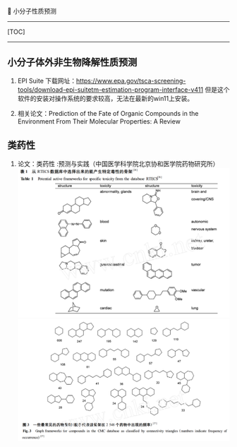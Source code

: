 👏 小分子性质预测

---
[TOC]

---
## 小分子体外非生物降解性质预测
1. EPI Suite
下载网址：https://www.epa.gov/tsca-screening-tools/download-epi-suitetm-estimation-program-interface-v411
但是这个软件的安装对操作系统的要求较高，无法在最新的win11上安装。

2. 相关论文：Prediction of the Fate of Organic Compounds in the Environment From Their Molecular Properties: A Review


## 类药性
1. 论文：类药性 :预测与实践（中国医学科学院北京协和医学院药物研究所）
![](小分子性质预测/小分子性质预测_2023-02-18-21-01-09.png)
![](小分子性质预测/小分子性质预测_2023-02-18-21-02-34.png)